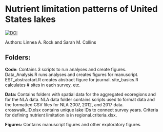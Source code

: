 # Nutrient limitation patterns of United States lakes

[![DOI](https://zenodo.org/badge/465427641.svg)](https://zenodo.org/doi/10.5281/zenodo.12014772)

Authors: Linnea A. Rock and Sarah M. Collins

## Folders: 

**Code:** Contains 3 scripts to run analyses and create figures. Data_Analysis.R runs analyses and creates figures for manuscript. EST_abstractart.R creates abstract figure for journal. site_basics.R calculates # sites in each survey, etc.

**Data:** Contains folders with spatial data for the aggregated ecoregions and for the NLA data. NLA data folder contains scripts used to format data and the formatted CSV files for NLA 2007, 2012, and 2017 data. crosswalk_ID.xlsx contains unique lake IDs to connect survey years. Criteria for defining nutrient limitation is in regional.criteria.xlsx.

**Figures:** Contains manuscript figures and other exploratory figures. 


